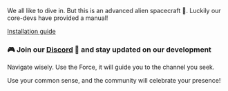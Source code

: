We all like to dive in. But this is an advanced alien spacecraft 🚁. Luckily our core-devs have provided a manual!

[Installation guide](https://docs.agpt.co)


### 🎮 Join our [**Discord**](https://discord.gg/autogpt) 💬 and stay updated on our development

Navigate wisely. Use the Force, it will guide you to the channel you seek.

Use your common sense, and the community will celebrate your presence!